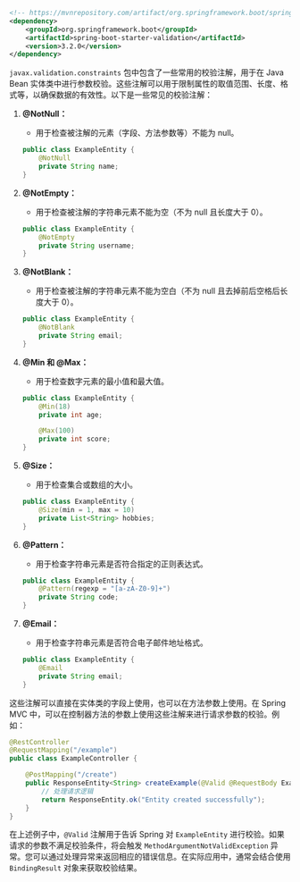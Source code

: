 ```xml
<!-- https://mvnrepository.com/artifact/org.springframework.boot/spring-boot-starter-validation -->
<dependency>
    <groupId>org.springframework.boot</groupId>
    <artifactId>spring-boot-starter-validation</artifactId>
    <version>3.2.0</version>
</dependency>

```


`javax.validation.constraints` 包中包含了一些常用的校验注解，用于在 Java Bean 实体类中进行参数校验。这些注解可以用于限制属性的取值范围、长度、格式等，以确保数据的有效性。以下是一些常见的校验注解：

1. **@NotNull：**
    - 用于检查被注解的元素（字段、方法参数等）不能为 null。
   ```java
   public class ExampleEntity {
       @NotNull
       private String name;
   }
   ```

2. **@NotEmpty：**
    - 用于检查被注解的字符串元素不能为空（不为 null 且长度大于 0）。
   ```java
   public class ExampleEntity {
       @NotEmpty
       private String username;
   }
   ```

3. **@NotBlank：**
    - 用于检查被注解的字符串元素不能为空白（不为 null 且去掉前后空格后长度大于 0）。
   ```java
   public class ExampleEntity {
       @NotBlank
       private String email;
   }
   ```

4. **@Min 和 @Max：**
    - 用于检查数字元素的最小值和最大值。
   ```java
   public class ExampleEntity {
       @Min(18)
       private int age;

       @Max(100)
       private int score;
   }
   ```

5. **@Size：**
    - 用于检查集合或数组的大小。
   ```java
   public class ExampleEntity {
       @Size(min = 1, max = 10)
       private List<String> hobbies;
   }
   ```

6. **@Pattern：**
    - 用于检查字符串元素是否符合指定的正则表达式。
   ```java
   public class ExampleEntity {
       @Pattern(regexp = "[a-zA-Z0-9]+")
       private String code;
   }
   ```

7. **@Email：**
    - 用于检查字符串元素是否符合电子邮件地址格式。
   ```java
   public class ExampleEntity {
       @Email
       private String email;
   }
   ```

这些注解可以直接在实体类的字段上使用，也可以在方法参数上使用。在 Spring MVC 中，可以在控制器方法的参数上使用这些注解来进行请求参数的校验。例如：

```java
@RestController
@RequestMapping("/example")
public class ExampleController {

    @PostMapping("/create")
    public ResponseEntity<String> createExample(@Valid @RequestBody ExampleEntity exampleEntity) {
        // 处理请求逻辑
        return ResponseEntity.ok("Entity created successfully");
    }
}
```

在上述例子中，`@Valid` 注解用于告诉 Spring 对 `ExampleEntity` 进行校验。如果请求的参数不满足校验条件，将会触发 `MethodArgumentNotValidException` 异常。您可以通过处理异常来返回相应的错误信息。在实际应用中，通常会结合使用 `BindingResult` 对象来获取校验结果。